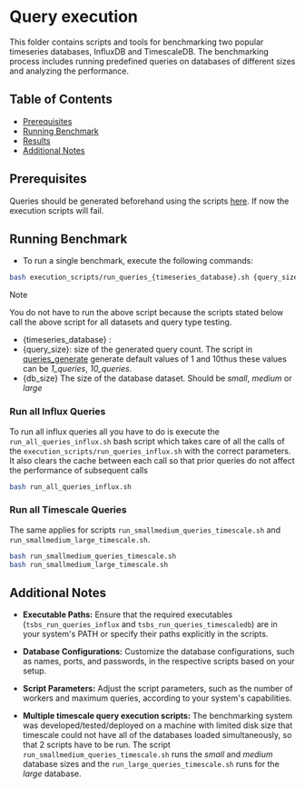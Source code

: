 # Query execution

This folder contains scripts and tools for benchmarking two popular timeseries databases, InfluxDB and TimescaleDB. The benchmarking process includes running predefined queries on databases of different sizes and analyzing the performance.

## Table of Contents
- [Prerequisites](#prerequisites)
- [Running Benchmark](#running-benchmark)
- [Results](#results)
- [Additional Notes](#additional-notes)

## Prerequisites

Queries should be generated beforehand using the scripts [here](../../queries_generate). If now the execution scripts will fail.

## Running Benchmark

* To run a single benchmark, execute the following commands:

```bash
bash execution_scripts/run_queries_{timeseries_database}.sh {query_size} {db_size}
```
> [!Note]
> You do not have to run the above script because the scripts stated below call the above script for all datasets and query type testing.

- {timeseries_database} : 
- {query_size}: size of the generated query count. The script in [queries_generate](../../queries_generate/generate_all_queries.sh) generate default values of 1 and 10thus these values can be *1_queries*, *10_queries*.
- {db_size} The size of the database dataset. Should be *small*, *medium* or *large*

### Run all Influx Queries

To run all influx queries all you have  to do is execute the `run_all_queries_influx.sh` bash script which takes care of all the calls of the `execution_scripts/run_queries_influx.sh` with the correct parameters. It also clears the cache between each call so that prior queries do not affect the performance of subsequent calls
```bash
bash run_all_queries_influx.sh
```

### Run all Timescale Queries

The same applies for scripts `run_smallmedium_queries_timescale.sh` and `run_smallmedium_large_timescale.sh`.

```bash
bash run_smallmedium_queries_timescale.sh
bash run_smallmedium_large_timescale.sh
```

## Additional Notes

- **Executable Paths:** Ensure that the required executables (`tsbs_run_queries_influx` and `tsbs_run_queries_timescaledb`) are in your system's PATH or specify their paths explicitly in the scripts.

- **Database Configurations:** Customize the database configurations, such as names, ports, and passwords, in the respective scripts based on your setup.

- **Script Parameters:** Adjust the script parameters, such as the number of workers and maximum queries, according to your system's capabilities.

- **Multiple timescale query execution scripts:** The benchmarking system was developed/tested/deployed on a machine with limited disk size that timescale could not have all of the databases loaded simultaneously, so that 2 scripts have to be run. The script `run_smallmedium_queries_timescale.sh` runs the *small* and *medium* database sizes and the `run_large_queries_timescale.sh` runs for the *large* database.
